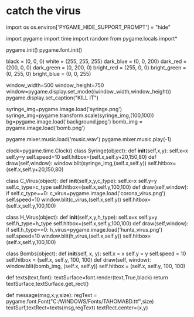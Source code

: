# catch the virus
import os
os.environ['PYGAME_HIDE_SUPPORT_PROMPT'] = "hide"

import pygame
import time
import random
from pygame.locals import*

pygame.init()
pygame.font.init()


black = (0, 0, 0)
white = (255, 255, 255)
dark_blue = (0, 0, 200)
dark_red = (200, 0, 0)
dark_green = (0, 200, 0)
bright_red = (255, 0, 0)
bright_green = (0, 255, 0)
bright_blue = (0, 0, 255)


window_width=500
window_height=750
window=pygame.display.set_mode((window_width,window_height))
pygame.display.set_caption("KILL IT")


syringe_img=pygame.image.load('syringe.png')
syringe_img=pygame.transform.scale(syringe_img,(100,100))
bg=pygame.image.load('background.jpeg')
bomb_img = pygame.image.load('bomb.png')


pygame.mixer.music.load('music.wav')
pygame.mixer.music.play(-1)

clock=pygame.time.Clock() 
class Syringe(object):
     def __init__(self,x,y):
        self.x=x
        self.y=y
        self.speed=10
        self.hitbox=(self.x,self.y+20,150,80)
     def draw(self,window):
        window.blit(syringe_img,(self.x,self.y))
        self.hitbox=(self.x,self.y+20,150,80)

class C_Virus(object):
     def __init__(self,x,y,c_type):
        self.x=x
        self.y=y
        self.c_type=c_type
        self.hitbox=(self.x,self.y,100,100)
     def draw(self,window):
        if self.c_type==0:
           c_virus=pygame.image.load('corona_virus.png')
           self.speed=10
        window.blit(c_virus,(self.x,self.y))
        self.hitbox=(self.x,self.y,100,100)

class H_Virus(object):
     def __init__(self,x,y,h_type):
        self.x=x
        self.y=y
        self.h_type=h_type
        self.hitbox=(self.x,self.y,100,100)
     def draw(self,window):
        if self.h_type==0:
             h_virus=pygame.image.load('hunta_virus.png')
             self.speed=10
             window.blit(h_virus,(self.x,self.y))
        self.hitbox=(self.x,self.y,100,100)

class Bombs(object):
    def __init__(self, x, y):
        self.x = x
        self.y = y
        self.speed = 10
        self.hitbox = (self.x, self.y, 100, 100)
    def draw(self, window):
        window.blit(bomb_img, (self.x, self.y))
        self.hitbox = (self.x, self.y, 100, 100)

def texts(text,font):
     textSurface=font.render(text,True,black)
     return textSurface,textSurface.get_rect()

def message(msg,x,y,size):
     regText = pygame.font.Font("C:/WINDOWS/Fonts/TAHOMABD.ttf",size)
     textSurf,textRect=texts(msg,regText)
     textRect.center=(x,y)
